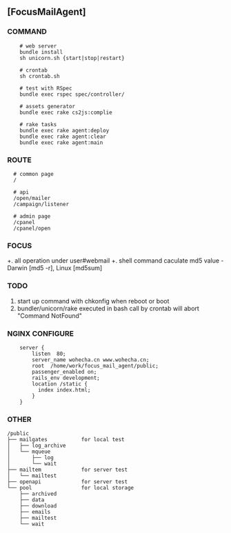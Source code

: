 ## [FocusMailAgent]

### COMMAND

```
    # web server
    bundle install
    sh unicorn.sh {start|stop|restart}

    # crontab
    sh crontab.sh

    # test with RSpec
    bundle exec rspec spec/controller/

    # assets generator
    bundle exec rake cs2js:complie

    # rake tasks
    bundle exec rake agent:deploy
    bundle exec rake agent:clear
    bundle exec rake agent:main
```

### ROUTE

```
  # common page
  /

  # api
  /open/mailer
  /campaign/listener

  # admin page
  /cpanel
  /cpanel/open
```

### FOCUS

  +. all operation under user#webmail 
  +. shell command caculate md5 value - Darwin [md5 -r], Linux [md5sum]

### TODO

  1. start up command with chkonfig when reboot or boot 
  2. bundler/unicorn/rake executed in bash call by crontab will abort "Command NotFound"


### NGINX CONFIGURE

```
    server {
        listen  80;
        server_name wohecha.cn www.wohecha.cn;
        root  /home/work/focus_mail_agent/public;
        passenger_enabled on;
        rails_env development;
        location /static {
          index index.html;
        }
    }
```

### OTHER

````
/public
├── mailgates           for local test
│   ├── log_archive
│   └── mqueue
│       ├── log
│       └── wait
├── mailtem             for server test
│   └── mailtest
├── openapi             for server test
└── pool                for local storage
    ├── archived
    ├── data
    ├── download
    ├── emails
    ├── mailtest
    └── wait
````

